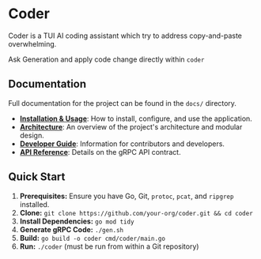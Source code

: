 # Coder

Coder is a TUI AI coding assistant which try to address copy-and-paste overwhelming.

Ask Generation and apply code change directly within `coder`

## Documentation

Full documentation for the project can be found in the `docs/` directory.

- **[Installation & Usage](./docs/installation/README.md)**: How to install, configure, and use the application.
- **[Architecture](./docs/architecture/README.md)**: An overview of the project's architecture and modular design.
- **[Developer Guide](./docs/develop/README.md)**: Information for contributors and developers.
- **[API Reference](./docs/api/README.md)**: Details on the gRPC API contract.

## Quick Start

1.  **Prerequisites:** Ensure you have Go, Git, `protoc`, `pcat`, and `ripgrep` installed.
2.  **Clone:** `git clone https://github.com/your-org/coder.git && cd coder`
3.  **Install Dependencies:** `go mod tidy`
4.  **Generate gRPC Code:** `./gen.sh`
5.  **Build:** `go build -o coder cmd/coder/main.go`
6.  **Run:** `./coder` (must be run from within a Git repository)
